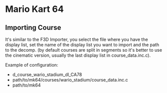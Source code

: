 # Mario Kart 64

## Importing Course
It's similar to the F3D Importer, you select the file where you have the display list, set the name of the display list you want to import and the path to the decomp. (by default courses are split in segments so it's better to use the cinematic version, usually the last display list in course_data.inc.c).

Example of configuration:
- d_course_wario_stadium_dl_CA78
- path/to/mk64/courses/wario_stadium/course_data.inc.c
- path/to/mk64